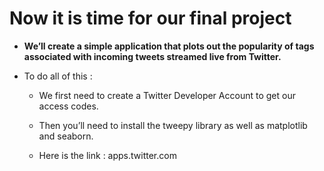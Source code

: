 # Now it is time for our final project

* **We’ll create a simple application that plots out the popularity of tags associated with incoming tweets streamed live from Twitter.**

* To do all of this :

    - We first need to create a Twitter Developer Account to get our access codes.

    - Then you’ll need to install the tweepy library as well as matplotlib and seaborn.

    - Here is the link : apps.twitter.com
